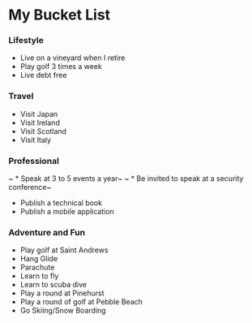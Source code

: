 # My Bucket List

### Lifestyle

* Live on a vineyard when I retire
* Play golf 3 times a week
* Live debt free

### Travel

* Visit Japan
* Visit Ireland
* Visit Scotland
* Visit Italy 

### Professional 

~ * Speak at 3 to 5 events a year~
~ * Be invited to speak at a security conference~
* Publish a technical book
* Publish a mobile application

### Adventure and  Fun

* Play golf at Saint Andrews
* Hang Glide
* Parachute
* Learn to fly
* Learn to scuba dive
* Play a round at Pinehurst
* Play a round of golf at Pebble Beach
* Go Skiing/Snow Boarding